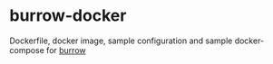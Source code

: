 # burrow-docker
Dockerfile, docker image, sample configuration and sample docker-compose for [burrow](https://github.com/linkedin/Burrow)
